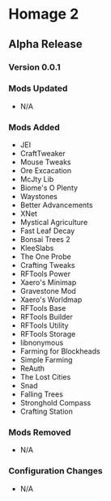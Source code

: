 # Homage 2  
## Alpha Release  
### Version 0.0.1  
### Mods Updated  
- N/A  

### Mods Added  
- JEI  
- CraftTweaker  
- Mouse Tweaks  
- Ore Excacation  
- McJty Lib  
- Biome's O Plenty  
- Waystones  
- Better Advancements  
- XNet  
- Mystical Agriculture  
- Fast Leaf Decay  
- Bonsai Trees 2  
- KleeSlabs  
- The One Probe  
- Crafting Tweaks  
- RFTools Power  
- Xaero's Minimap  
- Gravestone Mod  
- Xaero's Worldmap  
- RFTools Base  
- RFTools Builder  
- RFTools Utility  
- RFTools Storage  
- libnonymous  
- Farming for Blockheads  
- Simple Farming  
- ReAuth  
- The Lost Cities  
- Snad  
- Falling Trees  
- Stronghold Compass  
- Crafting Station  

### Mods Removed  
- N/A  

### Configuration Changes  
- N/A  
